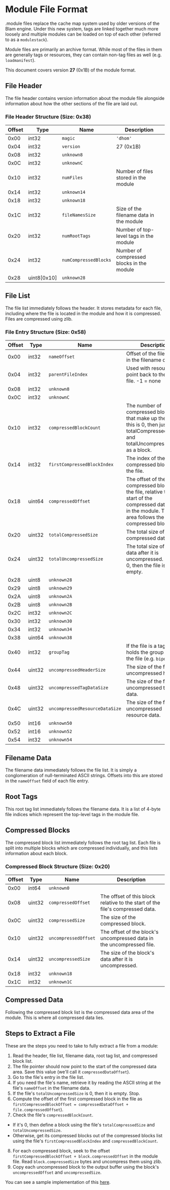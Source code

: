 # Module File Format

.module files replace the cache map system used by older versions of the Blam engine.
Under this new system, tags are linked together much more loosely and multiple modules can be loaded on top of each other (referred to as a `modulestack`).

Module files are primarily an archive format. While most of the files in them are generally tags or resources, they can contain non-tag files as well (e.g. `loadmanifest`).

This document covers version **27** (0x1B) of the module format.

## File Header

The file header contains version information about the module file alongside information about how the other sections of the file are laid out.

### File Header Structure (Size: 0x38)

Offset | Type | Name | Description
--- | --- | --- | ---
0x00 | int32 | `magic` | `'dhom'`
0x04 | int32 | `version` | 27 (0x1B)
0x08 | int32 | `unknown8` |
0x0C | int32 | `unknownC` |
0x10 | int32 | `numFiles` | Number of files stored in the module
0x14 | int32 | `unknown14` |
0x18 | int32 | `unknown18` |
0x1C | int32 | `fileNamesSize` | Size of the filename data in the module
0x20 | int32 | `numRootTags` | Number of top-level tags in the module
0x24 | int32 | `numCompressedBlocks` | Number of compressed blocks in the module
0x28 | uint8[0x10] | `unknown28` |

## File List

The file list immediately follows the header. It stores metadata for each file, including where the file is located in the module and how it is compressed.
Files are compressed using zlib.

### File Entry Structure (Size: 0x58)

Offset | Type | Name | Description
--- | --- | --- | ---
0x00 | int32 | `nameOffset` | Offset of the filename in the filename data
0x04 | int32 | `parentFileIndex` | Used with resources to point back to the parent file. -1 = none
0x08 | int32 | `unknown8` |
0x0C | int32 | `unknownC` |
0x10 | int32 | `compressedBlockCount` | The number of compressed blocks that make up the file. If this is 0, then just use totalCompressedSize and totalUncompressedSize as a block.
0x14 | int32 | `firstCompressedBlockIndex` | The index of the first compressed block in the file.
0x18 | uint64 | `compressedOffset` | The offset of the first compressed block in the file, relative to the start of the compressed data area in the module. This area follows the compressed block list.
0x20 | uint32 | `totalCompressedSize` | The total size of compressed data.
0x24 | uint32 | `totalUncompressedSize` | The total size of the data after it is uncompressed. If this is 0, then the file is empty.
0x28 | uint8 | `unknown28` |
0x29 | uint8 | `unknown29` |
0x2A | uint8 | `unknown2A` |
0x2B | uint8 | `unknown2B` |
0x2C | int32 | `unknown2C` |
0x30 | int32 | `unknown30` |
0x34 | int32 | `unknown34` |
0x38 | uint64 | `unknown38` |
0x40 | int32 | `groupTag` | If the file is a tag, this holds the group tag of the file (e.g. `bipd`).
0x44 | uint32 | `uncompressedHeaderSize` | The size of the file's uncompressed header.
0x48 | uint32 | `uncompressedTagDataSize` | The size of the file's uncompressed tag data.
0x4C | uint32 | `uncompressedResourceDataSize` | The size of the file's uncompressed resource data.
0x50 | int16 | `unknown50` |
0x52 | int16 | `unknown52` |
0x54 | int32 | `unknown54` |

## Filename Data

The filename data immediately follows the file list. It is simply a conglomeration of null-terminated ASCII strings. Offsets into this are stored in the `nameOffset` field of each file entry.

## Root Tags

This root tag list immediately follows the filename data. It is a list of 4-byte file indices which represent the top-level tags in the module file.

## Compressed Blocks

The compressed block list immediately follows the root tag list. Each file is split into multiple blocks which are compressed individually, and this lists information about each block.

### Compressed Block Structure (Size: 0x20)

Offset | Type | Name | Description
--- | --- | --- | ---
0x00 | int64 | `unknown0` |
0x08 | uint32 | `compressedOffset` | The offset of this block relative to the start of the file's compressed data.
0x0C | uint32 | `compressedSize` | The size of the compressed block.
0x10 | uint32 | `uncompressedOffset` | The offset of the block's uncompressed data in the uncompressed file.
0x14 | uint32 | `uncompressedSize` | The size of the block's data after it is uncompressed.
0x18 | int32 | `unknown18` |
0x1C | int32 | `unknown1C` |

## Compressed Data

Following the compressed block list is the compressed data area of the module. This is where all compressed data lies.

## Steps to Extract a File

These are the steps you need to take to fully extract a file from a module:

1. Read the header, file list, filename data, root tag list, and compressed block list.
2. The file pointer should now point to the start of the compressed data area. Save this value (we'll call it `compressedDataOffset`).
3. Go to the file's entry in the file list.
4. If you need the file's name, retrieve it by reading the ASCII string at the file's `nameOffset` in the filename data.
5. If the file's `totalUncompressedSize` is 0, then it is empty. Stop.
6. Compute the offset of the first compressed block in the file as `firstCompressedBlockOffset = compressedDataOffset + file.compressedOffset`).
7. Check the file's `compressedBlockCount`.
  * If it's 0, then define a block using the file's `totalCompressedSize` and `totalUncompressedSize`.
  * Otherwise, get its compressed blocks out of the compressed blocks list using the file's `firstCompressedBlockIndex` and `compressedBlockCount`.
8. For each compressed block, seek to the offset `firstCompressedBlockOffset + block.compressedOffset` in the module file. Read `block.compressedSize` bytes and uncompress them using zlib.
9. Copy each uncompressed block to the output buffer using the block's `uncompressedOffset` and `uncompressedSize`.

You can see a sample implementation of this [here](https://github.com/Shockfire/FiveTool/blob/master/ModuleExtractor/main.cpp).

